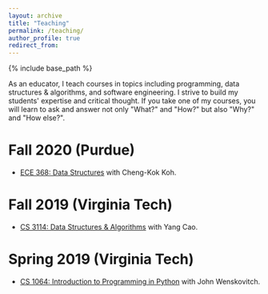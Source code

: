 ```yaml
---
layout: archive
title: "Teaching"
permalink: /teaching/
author_profile: true
redirect_from:
---
```


{% include base_path %}

As an educator, I teach courses in topics including programming, data structures & algorithms, and software engineering.
I strive to build my students' expertise and critical thought.
If you take one of my courses, you will learn to ask and answer not only "What?" and "How?" but also "Why?" and "How else?". 

Fall 2020 (Purdue)
=====

- [ECE 368: Data Structures](https://engineering.purdue.edu/ECE/Academics/Undergraduates/UGO/CourseInfo/courseInfo?courseid=542&show=true&type=undergrad) with Cheng-Kok Koh.

Fall 2019 (Virginia Tech)
=====

- [CS 3114: Data Structures & Algorithms](https://cs.vt.edu/Undergraduate/courses/CS3114.html) with Yang Cao.

Spring 2019 (Virginia Tech)
=====

- [CS 1064: Introduction to Programming in Python](https://cs.vt.edu/Undergraduate/courses/CS1064.html) with John Wenskovitch.
